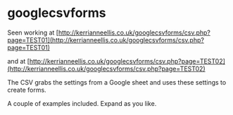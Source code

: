# googlecsvforms

Seen working at [http://kerrianneellis.co.uk/googlecsvforms/csv.php?page=TEST01](http://kerrianneellis.co.uk/googlecsvforms/csv.php?page=TEST01) 

and at [http://kerrianneellis.co.uk/googlecsvforms/csv.php?page=TEST02](http://kerrianneellis.co.uk/googlecsvforms/csv.php?page=TEST02) 

The CSV grabs the settings from a Google sheet and uses these settings to create forms. 

A couple of examples included. Expand as you like. 